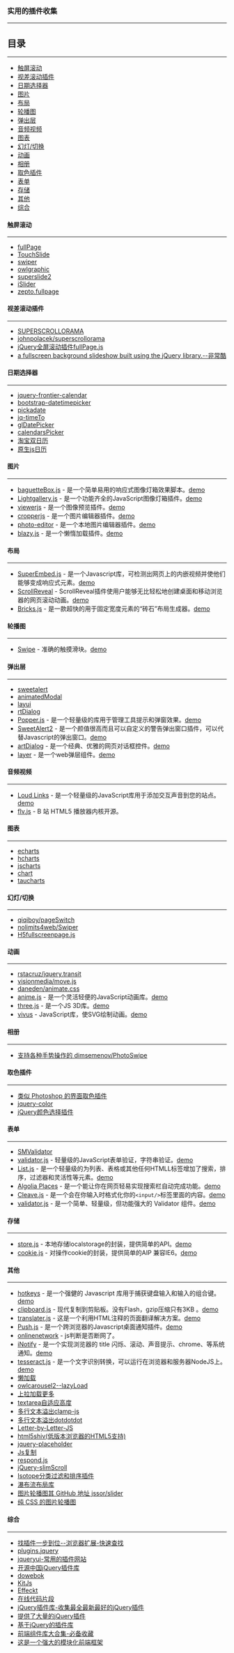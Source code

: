 ### 实用的插件收集
---

## 目录
---

- [触屏滚动](####触屏滚动)
- [视差滚动插件](####视差滚动插件)
- [日期选择器](####日期选择器)
- [图片](####图片)
- [布局](####布局)
- [轮播图](####轮播图)
- [弹出层](####弹出层)
- [音频视频](####音频视频)
- [图表](####图表)
- [幻灯/切换](####幻灯/切换)
- [动画](####动画)
- [相册](####相册)
- [取色插件](####取色插件)
- [表单](####表单)
- [存储](####存储)
- [其他](####其他)
- [综合](####综合)
   

#### 触屏滚动
---

- [fullPage](http://alvarotrigo.com/fullPage/#firstPage)
- [TouchSlide](http://www.superslide2.com/TouchSlide/index.html)
- [swiper](http://www.swiper.com.cn/)
- [owlgraphic](http://owlgraphic.com/owlcarousel/)
- [superslide2](http://www.superslide2.com/)
- [iSlider](http://be-fe.github.io/iSlider/)
- [zepto.fullpage](https://github.com/yanhaijing/zepto.fullpage)


#### 视差滚动插件
---

- [SUPERSCROLLORAMA](http://johnpolacek.github.io/superscrollorama/)
- [johnpolacek/superscrollorama](https://github.com/johnpolacek/superscrollorama)
- [jQuery全屏滚动插件fullPage.js](http://www.dowebok.com/77.html)
- [a fullscreen background slideshow built using the jQuery library.--非常酷](http://www.buildinternet.com/project/supersized/)
  
#### 日期选择器
---

- [jquery-frontier-calendar](https://code.google.com/archive/p/jquery-frontier-calendar/)
- [bootstrap-datetimepicker](http://www.bootcss.com/p/bootstrap-datetimepicker/)
- [pickadate](http://amsul.ca/pickadate.js/)
- [jq-timeTo](http://lexxus.github.io/jq-timeTo/)
- [glDatePicker](http://glad.github.io/glDatePicker/)
- [calendarsPicker](http://keith-wood.name/calendarsPicker.html)
- [淘宝双日历](http://bbs.blueidea.com/thread-3043966-1-1.html)
- [原生js日历](http://bbs.blueidea.com/thread-3101895-1-1.html)


#### 图片
---

- [baguetteBox.js](https://github.com/feimosi/baguetteBox.js) - 是一个简单易用的响应式图像灯箱效果脚本。[demo](https://feimosi.github.io/baguetteBox.js/)
- [Lightgallery.js](https://github.com/sachinchoolur/lightgallery.js) - 是一个功能齐全的JavaScript图像灯箱插件。[demo](https://sachinchoolur.github.io/lightgallery.js/)
- [viewerjs](https://github.com/fengyuanchen/viewerjs) - 是一个图像预览插件。[demo](https://fengyuanchen.github.io/viewerjs/)
- [cropperjs](https://github.com/fengyuanchen/cropperjs) - 是一个图片编辑器插件。[demo](https://fengyuanchen.github.io/cropperjs/)
- [photo-editor](https://github.com/fengyuanchen/photo-editor) - 是一个本地图片编辑器插件。[demo](https://fengyuanchen.github.io/photo-editor/)
- [blazy.js](https://github.com/dinbror/blazy/) - 是一个懒惰加载插件。[demo](http://dinbror.dk/blazy/)


#### 布局
---

- [SuperEmbed.js](https://github.com/corbindavenport/superembed.js) - 是一个Javascript库，可检测出网页上的内嵌视频并使他们能够变成响应式元素。[demo](https://jsfiddle.net/h6x04LuL/)
- [ScrollReveal](https://github.com/jlmakes/scrollreveal) - ScrollReveal插件使用户能够无比轻松地创建桌面和移动浏览器的网页滚动动画。[demo](http://callmecavs.com/bricks.js/)
- [Bricks.js](https://github.com/callmecavs/bricks.js) - 是一款超快的用于固定宽度元素的“砖石”布局生成器。[demo](http://callmecavs.com/bricks.js/)

#### 轮播图
---

- [Swipe](https://github.com/thebird/Swipe) - 准确的触摸滑块。[demo](http://thebird.github.io/Swipe/)

#### 弹出层
---

- [sweetalert](http://t4t5.github.io/sweetalert/)
- [animatedModal](http://joaopereirawd.github.io/animatedModal.js/)
- [layui](http://layer.layui.com/)
- [rtDialog](http://aui.github.com/artDialog/)
- [Popper.js](https://github.com/FezVrasta/popper.js) - 是一个轻量级的库用于管理工具提示和弹窗效果。[demo](https://popper.js.org/)
- [SweetAlert2](https://github.com/limonte/sweetalert2) - 是一个颜值很高而且可以自定义的警告弹出窗口插件，可以代替Javascript的弹出窗口。[demo](https://limonte.github.io/sweetalert2/)
- [artDialog](https://github.com/aui/artDialog) - 是一个经典、优雅的网页对话框控件。[demo](http://aui.github.io/artDialog/doc/index.html)
- [layer](https://github.com/sentsin/layer) - 是一个web弹层组件。[demo](http://layer.layui.com)


#### 音频视频
---

- [Loud Links](https://github.com/mahdif/loud-links) - 是一个轻量级的JavaScript库用于添加交互声音到您的站点。[demo](http://loudlinks.rocks/#examples)
- [flv.js](https://github.com/Bilibili/flv.js) - B 站 HTML5 播放器内核开源。

#### 图表
---

- [echarts](http://echarts.baidu.com/)
- [hcharts](http://www.hcharts.cn/)
- [jscharts](http://www.jscharts.com/)
- [chart](http://www.bootcss.com/p/chart.js/)
- [taucharts](https://www.taucharts.com/)

#### 幻灯/切换
---

- [qiqiboy/pageSwitch](https://github.com/qiqiboy/pageSwitch)
- [nolimits4web/Swiper](https://github.com/nolimits4web/Swiper)
- [H5fullscreenpage.js](http://lvming6816077.github.io/H5FullscreenPage/)

#### 动画
---

- [rstacruz/jquery.transit](https://github.com/rstacruz/jquery.transit)
- [visionmedia/move.js](https://github.com/visionmedia/move.js)
- [daneden/animate.css](https://daneden.github.io/animate.css/)
- [anime.js](https://github.com/juliangarnier/anime) - 是一个灵活轻便的JavaScript动画库。[demo](http://codepen.io/collection/XLebem/)
- [three.js](https://github.com/mrdoob/three.js) - 是一个JS 3D库。[demo](https://threejs.org/)
- [vivus](https://github.com/maxwellito/vivus) - JavaScript库，使SVG绘制动画。[demo](http://maxwellito.github.io/vivus/)

#### 相册
---

- [支持各种手势操作的 dimsemenov/PhotoSwipe](https://github.com/dimsemenov/PhotoSwipe)

#### 取色插件
---

- [类似 Photoshop 的界面取色插件](http://www.jq22.com/jquery-info367)
- [jquery-color](https://github.com/jquery/jquery-color/)
- [jQuery颜色选择插件 ](http://www.oschina.net/project/tag/287/color-picker)

#### 表单
---

- [SMValidator](https://github.com/WLDragon/SMValidator)
- [validator.js](https://github.com/jaywcjlove/validator.js) - 轻量级的JavaScript表单验证，字符串验证。[demo](http://jaywcjlove.github.io/validator.js)
- [List.js](https://github.com/javve/list.js) - 是一个轻量级的为列表、表格或其他任何HTMLL标签增加了搜索，排序，过滤器和灵活性等元素。[demo](http://listjs.com/)
- [Algolia Places](https://github.com/algolia/places/) - 是一个能让你在网页轻易实现搜索栏自动完成功能。[demo](https://community.algolia.com/places/)
- [Cleave.js](https://github.com/nosir/cleave.js) - 是一个会在你输入时格式化你的`<input/>`标签里面的内容。[demo](http://nosir.github.io/cleave.js/)
- [validator.js](https://github.com/sofish/validator.js) - 是一个简单、轻量级，但功能强大的 Validator 组件。[demo](http://sofish.github.io/validator.js/)


#### 存储
---

- [store.js](https://github.com/jaywcjlove/store.js) - 本地存储localstorage的封装，提供简单的API。[demo](http://jaywcjlove.github.io/store.js)
- [cookie.js](https://github.com/jaywcjlove/cookie.js) - 对操作cookie的封装，提供简单的AIP 兼容IE6。[demo](http://jaywcjlove.github.io/cookie.js)

#### 其他
---

- [hotkeys](https://github.com/jaywcjlove/hotkeys) - 是一个强健的 Javascript 库用于捕获键盘输入和输入的组合键。[demo](http://nickersoft.github.io/push.js/)
- [clipboard.js](https://github.com/zenorocha/clipboard.js) - 现代复制到剪贴板。没有Flash，gzip压缩只有3KB 。[demo](https://clipboardjs.com/)
- [translater.js](https://github.com/jaywcjlove/onlinenetwork) - 这是一个利用HTML注释的页面翻译解决方案。[demo](https://jaywcjlove.github.io/translater.js/)
- [Push.js](https://github.com/jaywcjlove/translater.js) - 是一个跨浏览器的Javascript桌面通知插件。[demo](http://nickersoft.github.io/push.js/)
- [onlinenetwork](https://github.com/jaywcjlove/onlinenetwork) - js判断是否断网了。
- [iNotify](https://github.com/jaywcjlove/iNotify) - 是一个实现浏览器的 title 闪烁、滚动、声音提示、chrome、等系统通知。[demo](http://jaywcjlove.github.io/iNotify)
- [tesseract.js](https://github.com/naptha/tesseract.js) - 是一个文字识别转换，可以运行在浏览器和服务器NodeJS上。[demo](http://tesseract.projectnaptha.com/)
- [懒加载](https://github.com/tuupola/jquery_lazyload)
- [owlcarousel2--lazyLoad](https://owlcarousel2.github.io/OwlCarousel2/demos/lazyLoad.html)
- [上拉加载更多](https://github.com/ximan/dropload)
- [textarea自适应高度](https://github.com/phoetry/textareaAutoHeight)
- [多行文本溢出clamp-js](http://joe.sh/clamp-js)
- [多行文本溢出dotdotdot](http://dotdotdot.frebsite.nl/)
- [Letter-by-Letter-JS](https://github.com/html5andblog/Letter-by-Letter-JS)
- [html5shiv(低版本浏览器的HTML5支持)](https://github.com/aFarkas/html5shiv)
- [jquery-placeholder](https://github.com/mathiasbynens/jquery-placeholder)
- [Js复制](http://zeroclipboard.org/)
- [respond.js](http://www.bootcdn.cn/respond.js/)
- [jQuery-slimScroll](http://www.bootcdn.cn/jQuery-slimScroll/)
- [Isotope分类过滤和排序插件](http://www.htmleaf.com/pins/isotope-doc/layout-modes.html)
- [瀑布流布局库](http://masonry.desandro.com/)
- [图片轮播图其 GitHub 地址 jssor/slider](http://www.jssor.com/)
- [纯 CSS 的图片轮播图](http://cssslider.com/)

#### 综合
---

- [找插件一步到位--浏览器扩展-快速查找](https://www.awesomes.cn/extension)
- [plugins.jquery](http://plugins.jquery.com/)
- [jqueryui-常用的插件网站](http://jqueryui.com/)
- [开源中国jQuery插件库](http://www.oschina.net/project/tag/273/jquery)
- [dowebok](http://www.dowebok.com/)
- [KitJs](http://xueduany.github.io/KitJs/KitJs/index.html)
- [Effeckt](http://h5bp.github.io/Effeckt.css/)
- [在线代码片段](http://www.phpxs.com/code/javascript/)
- [jQuery插件库-收集最全最新最好的jQuery插件](http://www.jq22.com/)
- [提供了大量的jQuery插件](http://www.htmleaf.com/)
- [基于jQuery的插件库](http://jquerywidget.com/)
- [前端组件库大合集-必备收藏](http://www.xuanfengge.com/he-sets-the-front-end-component-library-the-essential-collection.html)
- [这是一个强大的模块化前端框架](http://www.layui.com/)
